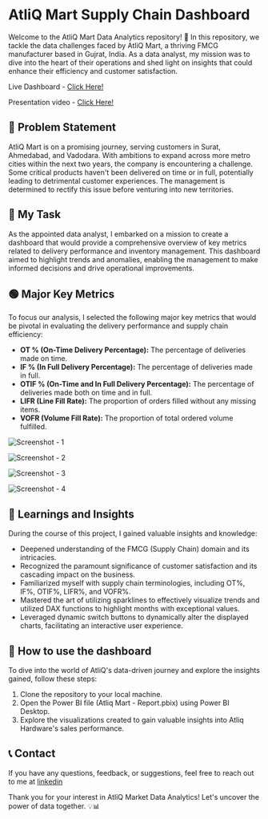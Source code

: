 # AtliQ Mart Supply Chain Dashboard
Welcome to the AtliQ Mart Data Analytics repository! 🚀 In this repository, we tackle the data challenges faced by AtliQ Mart, a thriving FMCG manufacturer based in Gujrat, India. As a data analyst, my mission was to dive into the heart of their operations and shed light on insights that could enhance their efficiency and customer satisfaction.

Live Dashboard - [Click Here!](https://www.novypro.com/project/abrarkhan-1)

Presentation video - [Click Here!](https://www.linkedin.com/feed/update/urn:li:activity:6993277967594401792/)

## 📌 Problem Statement

AtliQ Mart is on a promising journey, serving customers in Surat, Ahmedabad, and Vadodara. With ambitions to expand across more metro cities within the next two years, the company is encountering a challenge. Some critical products haven't been delivered on time or in full, potentially leading to detrimental customer experiences. The management is determined to rectify this issue before venturing into new territories.

## 🎯 My Task

As the appointed data analyst, I embarked on a mission to create a dashboard that would provide a comprehensive overview of key metrics related to delivery performance and inventory management. This dashboard aimed to highlight trends and anomalies, enabling the management to make informed decisions and drive operational improvements.

## 🟢 Major Key Metrics

To focus our analysis, I selected the following major key metrics that would be pivotal in evaluating the delivery performance and supply chain efficiency:

- **OT % (On-Time Delivery Percentage):** The percentage of deliveries made on time.
- **IF % (In Full Delivery Percentage):** The percentage of deliveries made in full.
- **OTIF % (On-Time and In Full Delivery Percentage):** The percentage of deliveries made both on time and in full.
- **LIFR (Line Fill Rate):** The proportion of orders filled without any missing items.
- **VOFR (Volume Fill Rate):** The proportion of total ordered volume fulfilled.

![Screenshot - 1](https://github.com/AbrarKhan99/Atliq_Mart_Supply_Chain_Insights/assets/141503577/badda6f1-f3b3-4a5b-94b2-072dd14f2358)

![Screenshot - 2](https://github.com/AbrarKhan99/Atliq_Mart_Supply_Chain_Insights/assets/141503577/72cbb30e-9d51-442f-9203-10045eaa9683)

![Screenshot - 3](https://github.com/AbrarKhan99/Atliq_Mart_Supply_Chain_Insights/assets/141503577/b86f49fe-4731-48dc-b68c-1eaacb850f92)

![Screenshot - 4](https://github.com/AbrarKhan99/Atliq_Mart_Supply_Chain_Insights/assets/141503577/53ed2e6d-4e04-4780-90a6-14eccd762392)

## 📝 Learnings and Insights

During the course of this project, I gained valuable insights and knowledge:

- Deepened understanding of the FMCG (Supply Chain) domain and its intricacies.
- Recognized the paramount significance of customer satisfaction and its cascading impact on the business.
- Familiarized myself with supply chain terminologies, including OT%, IF%, OTIF%, LIFR%, and VOFR%.
- Mastered the art of utilizing sparklines to effectively visualize trends and utilized DAX functions to highlight months with exceptional values.
- Leveraged dynamic switch buttons to dynamically alter the displayed charts, facilitating an interactive user experience.

## 🤔 How to use the dashboard

To dive into the world of AtliQ's data-driven journey and explore the insights gained, follow these steps:

1. Clone the repository to your local machine.
2. Open the Power BI file (Atliq Mart - Report.pbix) using Power BI Desktop.
3. Explore the visualizations created to gain valuable insights into Atliq Hardware's sales performance.

## 📞 Contact

If you have any questions, feedback, or suggestions, feel free to reach out to me at [linkedin](https://www.linkedin.com/in/abrar-khan-57723219b/)

Thank you for your interest in AtliQ Market Data Analytics! Let's uncover the power of data together. 💡📊
